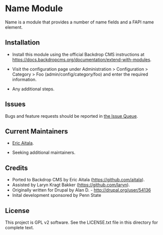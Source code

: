 Name Module
======================

Name is a module that provides a number of name fields and a FAPI name element.


Installation 
------------

- Install this module using the official Backdrop CMS instructions at
  https://docs.backdropcms.org/documentation/extend-with-modules.

- Visit the configuration page under Administration > Configuration > Category >
  Foo (admin/config/category/foo) and enter the required information.

- Any additional steps.


Issues 
------

Bugs and feature requests should be reported in [the Issue Queue](https://github.com/backdrop-contrib/name/issues).

Current Maintainers 
-------------------

- [Eric Aitala](https://github.com/aitala).

- Seeking additional maintainers.

Credits 
-------

- Ported to Backdrop CMS by Eric Aitala (https://github.com/aitala).
- Assisted by Laryn Kragt Bakker (https://github.com/laryn).
- Originally written for Drupal by Alan D. - http://drupal.org/user/54136
- Inital development sponsored by Penn State

License 
-------

This project is GPL v2 software.
See the LICENSE.txt file in this directory for complete text.

